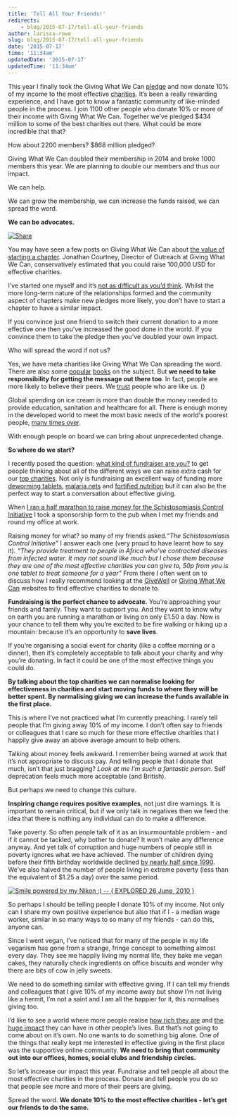 ```yaml
---
title: 'Tell All Your Friends!'
redirects:
    - blog/2015-07-17/tell-all-your-friends
author: larissa-rowe
slug: blog/2015-07-17/tell-all-your-friends
date: '2015-07-17'
time: '11:34am'
updatedDate: '2015-07-17'
updatedTime: '11:34am'
---
```

This year I finally took the Giving What We Can [pledge](https://www.givingwhatwecan.org/join) and now donate 10% of my income to the most effective [charities](https://www.givingwhatwecan.org/top-charities). It’s been a really rewarding experience, and I have got to know a fantastic community of like-minded people in the process. I join 1100 other people who donate 10% or more of their income with Giving What We Can. Together we’ve pledged $434 million to some of the best charities out there. What could be more incredible that that?

How about 2200 members? $868 million pledged?

Giving What We Can doubled their membership in 2014 and broke 1000 members this year. We are planning to double our members and thus our impact.

We can help.

We can grow the membership, we can increase the funds raised, we can spread the word.

**We can be advocates.**

[![Share](https://farm9.staticflickr.com/8663/16639834358_6942fc41fa_z.jpg)](https://www.flickr.com/photos/jakerust/16639834358/in/photolist-rmpv2Q-dtBSgg-rnicqU-anA9LU-a1rEV8-8WNKd6-b8zyNz-ruGA23-gHVux-cRitZ7-7YVszp-9g9z91-6KqdcF-7TrTCP-8SrUTz-84c8Fa-p2WVuB-sritZb-5CoGH1-j3FsRK-sw2cnL-bX2iF9-sdjsKh-sXCVBo-okukzZ-9hSWEx-6br1XQ-ovaab6-cDw99j-dA7Vg-bEgMn7-6zaimS-siCnBo-7MU55g-9jX7Qa-4VMMcB-29JSU3-FDbra-dVdgSB-86iMjk-8CFPRy-5ZRLhX-dGC6uU-8ugtMJ-5NAgHs-dAEZJx-8SwdwQ-bGG58v-8WGn48-saSsRy)

You may have seen a few posts on Giving What We Can about [the value of starting a chapter](https://www.givingwhatwecan.org/blog/2015-03-17/value-starting-chapter). Jonathan Courtney, Director of Outreach at Giving What We Can, conservatively estimated that you could raise 100,000 USD for effective charities.

I’ve started one myself and it’s [not as difficult as you’d think](https://www.givingwhatwecan.org/blog/2015-05-05/starting-chapter-not-scary-you-think). Whilst the more long-term nature of the relationships formed and the community aspect of chapters make new pledges more likely, you don’t have to start a chapter to have a similar impact.

If you convince just one friend to switch their current donation to a more effective one then you’ve increased the good done in the world. If you convince them to take the pledge then you’ve doubled your own impact.

Who will spread the word if not us?

Yes, we have meta charities like Giving What We Can spreading the word. There are also some [popular](http://www.mostgoodyoucando.com/) [books](http://www.effectivealtruism.com/) on the subject. But **we need to take responsibility for getting the message out there too**. In fact, people are more likely to believe their peers. We [trust](http://www.globescan.com/news-and-analysis/press-releases/press-releases-2013/98-press-releases-2013/274-global-study-finds-peers-consumer-reviews-now-rival-certifications-as-top-sources-of-trust-on-product-sustainability-claims.html) people who are like us. ()

Global spending on ice cream is more than double the money needed to provide education, sanitation and healthcare for all. There is enough money in the developed world to meet the most basic needs of the world's poorest people, [many times over](http://www.thelifeyoucansave.org/Learn-More/Why-Donate).

With enough people on board we can bring about unprecedented change.

**So where do we start?**

I recently posed the question: [what kind of fundraiser are you?](https://www.givingwhatwecan.org/blog/2015-07-06/what-kind-fundraiser-are-you) to get people thinking about all of the different ways we can raise extra cash for our [top charities](https://www.givingwhatwecan.org/top-charities). Not only is fundraising an excellent way of funding more [deworming tablets](https://www.givingwhatwecan.org/top-charities/schistosomiasis-control-initiative), [malaria nets](https://www.givingwhatwecan.org/top-charities/against-malaria-foundation) and [fortified nutrition](https://www.givingwhatwecan.org/top-charities/project-healthy-children) but it can also be the perfect way to start a conversation about effective giving.

When [I ran a half marathon to raise money for the Schistosomiasis Control Initiative](https://www.givingwhatwecan.org/blog/2015-05-19/sci-in-madagascar) I took a sponsorship form to the pub when I met my friends and round my office at work.

Raising money for what? so many of my friends asked._“The Schistosomiasis Control Initiative”_ I answer each one (very proud to have learnt how to say it). _“They provide treatment to people in Africa who’ve contracted diseases from infected water. It may not sound like much but I chose them because they are one of the most effective charities you can give to, 50p from you is one tablet to treat someone for a year”_ From there I often went on to discuss how I really recommend looking at the [GiveWell](https://givewell.org) or [Giving What We Can](https://givingwhatwecan.org) websites to find effective charities to donate to.

**Fundraising is the perfect chance to advocate.** You’re approaching your friends and family. They want to support you. And they want to know why on earth you are running a marathon or living on only £1.50 a day. Now is your chance to tell them why you’re excited to be fire walking or hiking up a mountain: because it’s an opportunity to **save lives**.

If you’re organising a social event for charity (like a coffee morning or a dinner), then it’s completely acceptable to talk about your charity and why you’re donating. In fact it could be one of the most effective things you could do.

**By talking about the top charities we can normalise looking for effectiveness in charities and start moving funds to where they will be better spent. By normalising giving we can increase the funds available in the first place.**

This is where I’ve not practiced what I’m currently preaching. I rarely tell people that I’m giving away 10% of my income. I don’t often say to friends or colleagues that I care so much for these more effective charities that I happily give away an above average amount to help others.

Talking about money feels awkward. I remember being warned at work that it’s not appropriate to discuss pay. And telling people that I donate that much, isn’t that just bragging? _Look at me I’m such a fantastic person._ Self deprecation feels much more acceptable (and British).

But perhaps we need to change this culture.

**Inspiring change requires positive examples**, not just dire warnings. It is important to remain critical, but if we only talk in negatives then we feed the idea that there is nothing any individual can do to make a difference.

Take poverty. So often people talk of it as an insurmountable problem - and if it cannot be tackled, why bother to donate? It won’t make any difference anyway. And yet talk of corruption and huge numbers of people still in poverty ignores what we have achieved. The number of children dying before their fifth birthday worldwide declined [by nearly half since 1990](http://data.unicef.org/child-survival/under-five#sthash.XHleFzSU.dpuf). We’ve also halved the number of people living in extreme poverty (less than the equivalent of $1.25 a day) over the same period.

[![Smile powered by my Nikon :) -- { EXPLORED 26 June, 2010 }](https://farm5.staticflickr.com/4077/4735555094_77bcd84f6e_z.jpg)](https://www.flickr.com/photos/varunm/4735555094/in/photolist-8dsXxC-4UJgVS-9ELwWk-qtNm2U-8CMBbx-6MYDjs-2ETiBB-m8CpRZ-4Dapdf-wwB7Y-9JYHws-5s8u8J-8wFRb8-sngauy-c1xoym-6E5aQT-4P64SV-7Hvsto-5EU4hh-pndyEy-d2Lbs9-86SjCW-qQTe4J-5CY27r-Aacsy-bv1H5g-fXG2vh-4zPRoD-Cvf6o-g9sVy-buXXAm-8ih4Hb-5sDBPg-X4Lsv-2FF4FS-KqBTu-iqCtw-aqKoPS-Bc2MW-4nL9AJ-9y6tHL-gN9mxY-6FZ3i1-anKfxu-55FveB-9q4Upn-F2KGn-hX6Mq-KWDZS-pq2rJS)

So perhaps I should be telling people I donate 10% of my income. Not only can I share my own positive experience but also that if I - a median wage worker, similar in so many ways to so many of my friends - can do this, anyone can.

Since I went vegan, I’ve noticed that for many of the people in my life veganism has gone from a strange, fringe concept to something almost every day. They see me happily living my normal life, they bake me vegan cakes, they naturally check ingredients on office biscuits and wonder why there are bits of cow in jelly sweets.

We need to do something similar with effective giving. If I can tell my friends and colleagues that I give 10% of my income away but show I’m not living like a hermit, I’m not a saint and I am all the happier for it, this normalises giving too.

I’d like to see a world where more people realise [how rich they are](https://www.givingwhatwecan.org/get-involved/how-rich-am-i) and [the huge impact](http://www.thelifeyoucansave.org/Impact-Calculator/Possible) they can have in other people’s lives. But that’s not going to come about on it’s own. No one wants to do something big alone. One of the things that really kept me interested in effective giving in the first place was the supportive online community. **We need to bring that community out into our offices, homes, social clubs and friendship circles.**

So let’s increase our impact this year. Fundraise and tell people all about the most effective charities in the process. Donate and tell people you do so that people see more and more of their peers are giving.

Spread the word. **We donate 10% to the most effective charities - let’s get our friends to do the same.**